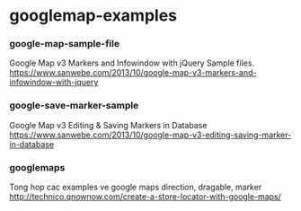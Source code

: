 # googlemap-examples

### google-map-sample-file
Google Map v3 Markers and Infowindow with jQuery Sample files.
https://www.sanwebe.com/2013/10/google-map-v3-markers-and-infowindow-with-jquery

### google-save-marker-sample
Google Map v3 Editing & Saving Markers in Database
https://www.sanwebe.com/2013/10/google-map-v3-editing-saving-marker-in-database

### googlemaps
Tong hop cac examples ve google maps
direction, dragable, marker
http://technico.qnownow.com/create-a-store-locator-with-google-maps/

